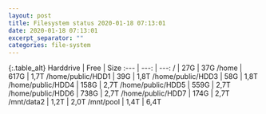 ```yaml
---
layout: post
title: Filesystem status 2020-01-18 07:13:01
date: 2020-01-18 07:13:01
excerpt_separator: ""
categories: file-system
---
```

{:.table_alt}
Harddrive | Free | Size
:--- | ---: | ---:
/ | 27G | 37G
/home | 617G | 1,7T
/home/public/HDD1 | 39G | 1,8T
/home/public/HDD3 | 58G | 1,8T
/home/public/HDD4 | 158G | 2,7T
/home/public/HDD5 | 559G | 2,7T
/home/public/HDD6 | 738G | 2,7T
/home/public/HDD7 | 174G | 2,7T
/mnt/data2 | 1,2T | 2,0T
/mnt/pool | 1,4T | 6,4T
